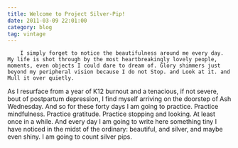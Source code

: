 ```yaml
---
title: Welcome to Project Silver-Pip!
date: 2011-03-09 22:01:00
category: blog
tag: vintage
---
```

        I simply forget to notice the beautifulness around me every day. My life is shot through by the most heartbreakingly lovely people, moments, even objects I could dare to dream of. Glory shimmers just beyond my peripheral vision because I do not Stop. and Look at it. and Mull it over quietly.

  As I resurface from a year of K12 burnout and a tenacious, if not severe, bout of postpartum depression, I find myself arriving on the doorstep of Ash Wednesday. And so for these forty days I am going to practice. Practice mindfulness. Practice gratitude. Practice stopping and looking. At least once in a while. And every day I am going to write here something tiny I have noticed in the midst of the ordinary: beautiful, and silver, and maybe even shiny. I am going to count silver pips.